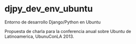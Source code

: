 djpy_dev_env_ubuntu
===================

Entorno de desarrollo Django/Python en Ubuntu


Propuesta de charla para la conferencia anual sobre Ubuntu de Latinoamerica, UbunuConLA 2013.
